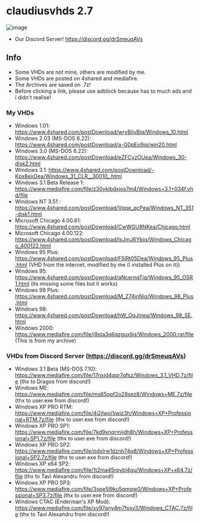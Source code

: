# claudiusvhds 2.7

![image](https://user-images.githubusercontent.com/44729903/111039518-27c19d80-8437-11eb-8dd0-3a17780a5401.png)
- Our Discord Server! https://discord.gg/drSmeuqAVs
## Info
- Some VHDs are not mine, others are modified by me.
- Some VHDs are posted on 4shared and mediafire.
- The Archives are saved on .7z!
- Before clicking a link, please use adblock because has to much ads and i didn't realise!
### My VHDs
- Windows 1.01: https://www.4shared.com/postDownload/wryBiiyBiq/Windows_10.html
- Windows 2.03 (MS-DOS 6.22): https://www.4shared.com/postDownload/a-G0pEo9iq/win20.html
- Windows 3.0 (MS-DOS 6.22): https://www.4shared.com/postDownload/eZFCvzOUea/Windows_30-disk2.html
- Windows 3.1: https://www.4shared.com/postDownload/-Kpx8exOea/Windows_31_CLR__30010_.html
- Windows 3.1 Beta Release 1: https://www.mediafire.com/file/z30ykibdxjos7m4/Windows+3.1+034f.vhd/file
- Windows NT 3.51 : https://www.4shared.com/postDownload/Vqqe_qcPea/Windows_NT_351-disk1.html
- Microsoft Chicago 4.00.81: https://www.4shared.com/postDownload/CwWGU8NKea/Chicago.html
- Microsoft Chicago 4.00.122: https://www.4shared.com/postDownload/IsJmJ6Ybiq/Windows_Chicago_400122.html
- Windows 95 Plus: https://www.4shared.com/postDownload/F5lRt05Dea/Windows_95_Plus.html (VHD from the internet, modified by me (I installed Plus on it))
- Windows 95: https://www.4shared.com/postDownload/aNcernqTiq/Windows_95_OSR1.html (its missing some files but it works)
- Windows 98 Plus: https://www.4shared.com/postDownload/M_Z74inNiq/Windows_98_Plus.html
- Windows 98: https://www.4shared.com/postDownload/hW_OqJinea/Windows_98_SE.html
- Windows 2000: https://www.mediafire.com/file/j9sta3q6qzgux9q/Windows_2000.rar/file (This is from my archive)
### VHDs from Discord Server (https://discord.gg/drSmeuqAVs)
- Windows 3.1 Beta (MS-DOS 7.10): https://www.mediafire.com/file/17nxid4qqr7qfsz/Windows_3.1_VHD.7z/file (thx to Dragos from discord!)
- Windows ME: https://www.mediafire.com/file/ms65opf2o28sez8/Windows+ME.7z/file (thx to user.exe from discord!)
- Windows XP PRO RTM: https://www.mediafire.com/file/4i2jlwoi1iwiz3h/Windows+XP+Professional+RTM.7z/file (thx to user.exe from discord!)
- Windows XP PRO SP1: https://www.mediafire.com/file/7kd9xnqrmijdh8h/Windows+XP+Professional+SP1.7z/file (thx to user.exe from discord!)
- Windows XP PRO SP2: https://www.mediafire.com/file/pdxlrw1dznh74q8/Windows+XP+Professional+SP2.7z/file (thx to user.exe from discord!)
- Windows XP x64 SP2: https://www.mediafire.com/file/1t2ma45rpybl4gu/Windows+XP+x64.7z/file (thx to Tavi Alexandru from discord!)
- Windows XP PRO SP3: https://www.mediafire.com/file/3spe5l9ku5qmqw0/Windows+XP+Professional+SP3.7z/file (thx to user.exe from discord!)
- Windows CTAC (Enderman's XP Mod): https://www.mediafire.com/file/xv97qny4m7fssv3/Windows_CTAC.7z/file (thx to Tavi Alexandru from discord!)
